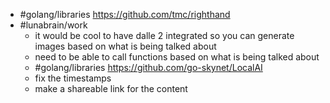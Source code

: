 - #golang/libraries https://github.com/tmc/righthand
- #lunabrain/work
	- it would be cool to have dalle 2 integrated so you can generate images based on what is being talked about
	- need to be able to call functions based on what is being talked about
	- #golang/libraries https://github.com/go-skynet/LocalAI
	- fix the timestamps
	- make a shareable link for the content
